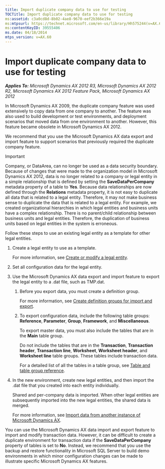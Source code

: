 ```yaml
---
title: Import duplicate company data to use for testing
TOCTitle: Import duplicate company data to use for testing
ms:assetid: c3a0cd8d-8b02-4ae8-9670-eef2b366e19a
ms:mtpsurl: https://technet.microsoft.com/en-us/library/Hh575244(v=AX.60)
ms:contentKeyID: 39555406
ms.date: 04/18/2014
mtps_version: v=AX.60
---
```


# Import duplicate company data to use for testing 


_**Applies To:** Microsoft Dynamics AX 2012 R3, Microsoft Dynamics AX 2012 R2, Microsoft Dynamics AX 2012 Feature Pack, Microsoft Dynamics AX 2012_

In Microsoft Dynamics AX 2009, the duplicate company feature was used extensively to copy data from one company to another. The feature was also used to build development or test environments, and deployment scenarios that moved data from one environment to another. However, this feature became obsolete in Microsoft Dynamics AX 2012.

We recommend that you use the Microsoft Dynamics AX data export and import feature to support scenarios that previously required the duplicate company feature.


> [!IMPORTANT]
> <P>Company, or DataArea, can no longer be used as a data security boundary. Because of changes that were made to the organization model in Microsoft Dynamics AX 2012, data is no longer related to a company or legal entity in a simple relationship that is defined by setting the <STRONG>SaveDataPerCompany</STRONG> metadata property of a table to <STRONG>Yes</STRONG>. Because data relationships are now defined through the <STRONG>Relations</STRONG> metadata property, it is not easy to duplicate all data that is related to a legal entity. Therefore, it may not make business sense to duplicate the data that is related to a legal entity. For example, we created organizational hierarchies in which legal entities and business units have a complex relationship. There is no parent/child relationship between business units and legal entities. Therefore, the duplication of business units based on legal entities in the system is erroneous.</P>



Follow these steps to use an existing legal entity as a template for other legal entities.

1.  Create a legal entity to use as a template.
    
    For more information, see [Create or modify a legal entity](create-or-modify-a-legal-entity.md).

2.  Set all configuration data for the legal entity.

3.  Use the Microsoft Dynamics AX data export and import feature to export the legal entity to a .dat file, such as TMP.dat.
    
    1.  Before you export data, you must create a definition group.
        
        For more information, see [Create definition groups for import and export](create-definition-groups-for-import-and-export.md).
    
    2.  To export configuration data, include the following table groups: **Reference**, **Parameter**, **Group**, **Framework**, and **Miscellaneous**.
        
        To export master data, you must also include the tables that are in the **Main** table group.
        
        Do not include the tables that are in the **Transaction**, **Transaction header**, **Transaction line**, **Worksheet**, **Worksheet header**, and **Worksheet line** table groups. These tables include transaction data.
        
        For a detailed list of all the tables in a table group, see [Table and table group reference](table-and-table-group-reference.md).

4.  In the new environment, create new legal entities, and then import the .dat file that you created into each entity individually.
    
    Shared and per-company data is imported. When other legal entities are subsequently imported into the new legal entities, the shared data is merged.
    
    For more information, see [Import data from another instance of Microsoft Dynamics AX](import-data-from-another-instance-of-microsoft-dynamics-ax.md).

You can use the Microsoft Dynamics AX data import and export feature to import and modify transaction data. However, it can be difficult to create a duplicate environment for transaction data if the **SaveDataPerCompany** property of tables is set to **No**. Instead, we recommend that you use the backup and restore functionality in Microsoft SQL Server to build demo environments in which minor configuration changes can be made to illustrate specific Microsoft Dynamics AX features.

  


